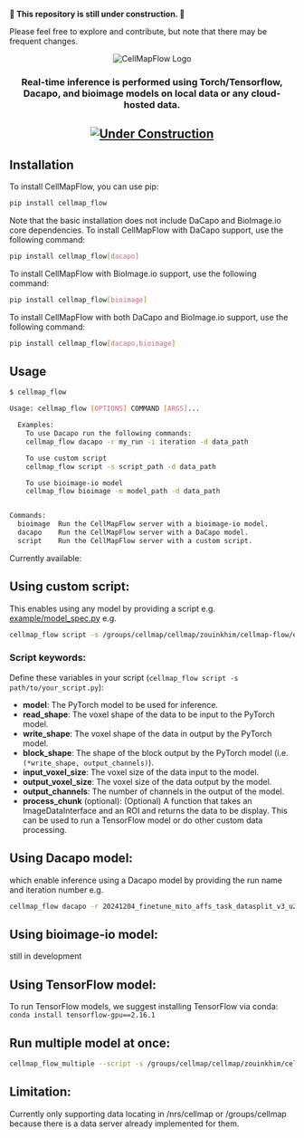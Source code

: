 **🚧 This repository is still under construction. 🚧**

Please feel free to explore and contribute, but note that there may be frequent changes.


<div align="center">

![CellMapFlow Logo](img/CMFLOW_dark.png)

### Real-time inference is performed using Torch/Tensorflow, Dacapo, and bioimage models on local data or any cloud-hosted data.
[![Under Construction](https://img.shields.io/badge/Status-Under_Construction-orange.svg)](#)
---

</div>


## Installation

To install CellMapFlow, you can use pip:

```bash
pip install cellmap_flow
```

Note that the basic installation does not include DaCapo and BioImage.io core dependencies. To install CellMapFlow with DaCapo support, use the following command:

```bash
pip install cellmap_flow[dacapo]
```

To install CellMapFlow with BioImage.io support, use the following command:

```bash
pip install cellmap_flow[bioimage]
```

To install CellMapFlow with both DaCapo and BioImage.io support, use the following command:

```bash
pip install cellmap_flow[dacapo,bioimage]
```

## Usage

```bash
$ cellmap_flow

Usage: cellmap_flow [OPTIONS] COMMAND [ARGS]...

  Examples:     
    To use Dacapo run the following commands:  
    cellmap_flow dacapo -r my_run -i iteration -d data_path

    To use custom script
    cellmap_flow script -s script_path -d data_path

    To use bioimage-io model 
    cellmap_flow bioimage -m model_path -d data_path


Commands:
  bioimage  Run the CellMapFlow server with a bioimage-io model.
  dacapo    Run the CellMapFlow server with a DaCapo model.
  script    Run the CellMapFlow server with a custom script.
```

Currently available:
## Using custom script:
This enables using any model by providing a script e.g. [example/model_spec.py](example/model_spec.py)
e.g.
```bash
cellmap_flow script -s /groups/cellmap/cellmap/zouinkhim/cellmap-flow/example/model_spec.py -d /nrs/cellmap/data/jrc_mus-cerebellum-1/jrc_mus-cerebellum-1.zarr/recon-1/em/fibsem-uint8/s0 
```

### Script keywords:
Define these variables in your script (`cellmap_flow script -s path/to/your_script.py`):
- **model**: 
  The PyTorch model to be used for inference. 
- **read_shape**: 
  The voxel shape of the data to be input to the PyTorch model.
- **write_shape**: 
  The voxel shape of the data in output by the PyTorch model.
- **block_shape**: 
  The shape of the block output by the PyTorch model (i.e. `(*write_shape, output_channels)`).
- **input_voxel_size**: 
  The voxel size of the data input to the model.
- **output_voxel_size**: 
  The voxel size of the data output by the model.
- **output_channels**:
  The number of channels in the output of the model.
- **process_chunk** (optional):
  (Optional) A function that takes an ImageDataInterface and an ROI and returns the data to be display. This can be used to run a TensorFlow model or do other custom data processing.

## Using Dacapo model:
which enable inference using a Dacapo model by providing the run name and iteration number
e.g.
```bash
cellmap_flow dacapo -r 20241204_finetune_mito_affs_task_datasplit_v3_u21_kidney_mito_default_cache_8_1 -i 700000 -d /nrs/cellmap/data/jrc_ut21-1413-003/jrc_ut21-1413-003.zarr/recon-1/em/fibsem-uint8/s0
```

## Using bioimage-io model:
still in development

## Using TensorFlow model:
To run TensorFlow models, we suggest installing TensorFlow via conda: `conda install tensorflow-gpu==2.16.1`

##  Run multiple model at once: 
```bash
cellmap_flow_multiple --script -s /groups/cellmap/cellmap/zouinkhim/cellmap-flow/example/model_spec.py -n script_base --dacapo -r 20241204_finetune_mito_affs_task_datasplit_v3_u21_kidney_mito_default_cache_8_1 -i 700000 -n using_dacapo -d /nrs/cellmap/data/jrc_ut21-1413-003/jrc_ut21-1413-003.zarr/recon-1/em/fibsem-uint8/s0
```


## Limitation:
Currently only supporting data locating in /nrs/cellmap or /groups/cellmap because there is a data server already implemented for them.


